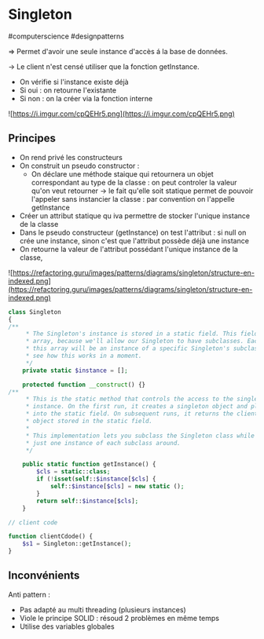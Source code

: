 # Singleton

#computerscience #designpatterns 

⇒ Permet d'avoir une seule instance d'accès á la base de données.

→ Le client n'est censé utiliser que la fonction getInstance.

- On vérifie si l'instance existe déjà
- Si oui : on retourne l'existante
- Si non : on la créer via la fonction interne

![https://i.imgur.com/cpQEHr5.png](https://i.imgur.com/cpQEHr5.png)

## Principes

- On rend privé les constructeurs
- On construit un pseudo constructor :
    - On déclare une méthode staique qui retournera un objet correspondant au type de la classe : on peut controler la valeur qu'on veut retourner → le fait qu'elle soit statique permet de pouvoir l'appeler sans instancier la classe : par convention on l'appelle getInstance
- Créer un attribut statique qu iva permettre de stocker l'unique instance de la classe
- Dans le pseudo constructeur (getInstance) on test l'attribut : si null on crée une instance, sinon c'est que l'attribut possède déjà une instance
- On retourne la valeur de l'attribut possédant l'unique instance de la classe,

![https://refactoring.guru/images/patterns/diagrams/singleton/structure-en-indexed.png](https://refactoring.guru/images/patterns/diagrams/singleton/structure-en-indexed.png)

```php
class Singleton
{
/**
     * The Singleton's instance is stored in a static field. This field is an
     * array, because we'll allow our Singleton to have subclasses. Each item in
     * this array will be an instance of a specific Singleton's subclass. You'll
     * see how this works in a moment.
     */
	private static $instance = [];

	protected function __construct() {}
/**
     * This is the static method that controls the access to the singleton
     * instance. On the first run, it creates a singleton object and places it
     * into the static field. On subsequent runs, it returns the client existing
     * object stored in the static field.
     *
     * This implementation lets you subclass the Singleton class while keeping
     * just one instance of each subclass around.
     */

	public static function getInstance() {
		$cls = static::class;
		if (!isset(self::$instance[$cls] {
			self::$instance[$cls] = new static ();
		}
		return self::$instance[$cls];
	}

// client code

function clientCdode() {
	$s1 = Singleton::getInstance();
}
```

## Inconvénients

Anti pattern :

- Pas adapté au multi threading (plusieurs instances)
- Viole le principe SOLID : résoud 2 problèmes en même temps
- Utilise des variables globales